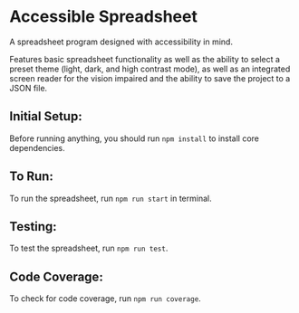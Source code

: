 # Accessible Spreadsheet

A spreadsheet program designed with accessibility in mind.

Features basic spreadsheet functionality as well as the ability to select a preset theme (light, dark, and high contrast mode), as well as an integrated screen reader for the vision impaired and the ability to save the project to a JSON file.

## Initial Setup:

Before running anything, you should run `npm install` to install core dependencies.

## To Run:

To run the spreadsheet, run `npm run start` in terminal.

## Testing:

To test the spreadsheet, run `npm run test`.

## Code Coverage:

To check for code coverage, run `npm run coverage`.